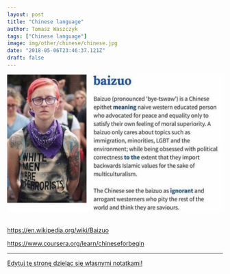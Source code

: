 ```yaml
---
layout: post
title: "Chinese language"
author: Tomasz Waszczyk
tags: ["Chinese language"]
image: img/other/chinese/chinese.jpg
date: "2018-05-06T23:46:37.121Z"
draft: false
---
```


<img src="./img/others/chinese/baizuo.jpeg"><br><br>

https://en.wikipedia.org/wiki/Baizuo

https://www.coursera.org/learn/chineseforbegin

<!-- Goodwin Gaw 

Tuttle learning chinese Characters

Levels 1-3 a revolutionary new way to learn the 800 most basic chinese characters

HSK 1-3 Exams

Język chiński łatwo i przyjemnie tom 1 książka + MP3


-->

---

<a href="https://github.com/TomaszWaszczyk/historia.waszczyk.com/edit/master/src/content/chinese.md" target="_blank">Edytuj tę stronę dzieląc się własnymi notatkami!</a>

